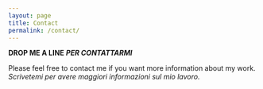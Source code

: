 ```yaml
---
layout: page
title: Contact
permalink: /contact/
---
```


**DROP ME A LINE** 
***PER CONTATTARMI***

Please feel free to contact me if you want more information about my work.
_Scrivetemi per avere maggiori informazioni sul mio lavoro._

